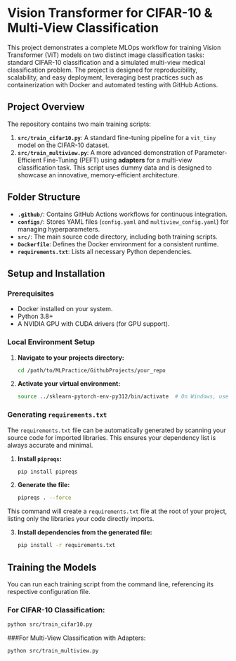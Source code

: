# Vision Transformer for CIFAR-10 & Multi-View Classification

This project demonstrates a complete MLOps workflow for training Vision Transformer (ViT) models on two distinct image classification tasks: standard CIFAR-10 classification and a simulated multi-view medical classification problem. The project is designed for reproducibility, scalability, and easy deployment, leveraging best practices such as containerization with Docker and automated testing with GitHub Actions.

## Project Overview

The repository contains two main training scripts:

1.  **`src/train_cifar10.py`**: A standard fine-tuning pipeline for a `vit_tiny` model on the CIFAR-10 dataset.
2.  **`src/train_multiview.py`**: A more advanced demonstration of Parameter-Efficient Fine-Tuning (PEFT) using **adapters** for a multi-view classification task. This script uses dummy data and is designed to showcase an innovative, memory-efficient architecture.

## Folder Structure

-   **`.github/`**: Contains GitHub Actions workflows for continuous integration.
-   **`configs/`**: Stores YAML files (`config.yaml` and `multiview_config.yaml`) for managing hyperparameters.
-   **`src/`**: The main source code directory, including both training scripts.
-   **`Dockerfile`**: Defines the Docker environment for a consistent runtime.
-   **`requirements.txt`**: Lists all necessary Python dependencies.

## Setup and Installation

### Prerequisites

-   Docker installed on your system.
-   Python 3.8+
-   A NVIDIA GPU with CUDA drivers (for GPU support).

### Local Environment Setup

1.  **Navigate to your projects directory:**
    ```bash
    cd /path/to/MLPractice/GithubProjects/your_repo
    ```

2.  **Activate your virtual environment:**
    ```bash
    source ../sklearn-pytorch-env-py312/bin/activate  # On Windows, use `..\\sklearn-pytorch-env-py312\\Scripts\\activate`
    ```
    
### Generating `requirements.txt`

The `requirements.txt` file can be automatically generated by scanning your source code for imported libraries. This ensures your dependency list is always accurate and minimal.

1.  **Install `pipreqs`:**
    ```bash
    pip install pipreqs
    ```

2.  **Generate the file:**
    ```bash
    pipreqs . --force
    ```

This command will create a `requirements.txt` file at the root of your project, listing only the libraries your code directly imports.

3.  **Install dependencies from the generated file:**
    ```bash
    pip install -r requirements.txt
    ```

## Training the Models

You can run each training script from the command line, referencing its respective configuration file.

### For CIFAR-10 Classification:

```bash
python src/train_cifar10.py
```

###For Multi-View Classification with Adapters:

```bash
python src/train_multiview.py
```